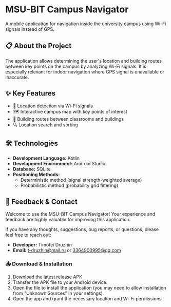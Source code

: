 # MSU-BIT Campus Navigator

A mobile application for navigation inside the university campus using Wi-Fi signals instead of GPS.

## 📋 About the Project

The application allows determining the user's location and building routes between key points on the campus by analyzing Wi-Fi signals. It is especially relevant for indoor navigation where GPS signal is unavailable or inaccurate.

## ✨ Key Features

- 📍 Location detection via Wi-Fi signals
- 🗺️ Interactive campus map with key points of interest
- 🚀 Building routes between classrooms and buildings
- 🔍 Location search and sorting

## 🛠️ Technologies

- **Development Language:** Kotlin
- **Development Environment:** Android Studio
- **Database:** SQLite
- **Positioning Methods:**
  - Deterministic method (signal strength-weighted average)
  - Probabilistic method (probability grid filtering)

## 🤝 Feedback & Contact
Welcome to use the MSU-BIT Campus Navigator! Your experience and feedback are highly valuable for improving this application.

If you have any thoughts, suggestions, bug reports, or questions, please feel free to reach out:

*   **Developer:** Timofei Druzhin
*   **Email:** t-druzhin@mail.ru or 3364900995@qq.com

### 📥 Download & Installation

1.  Download the latest release APK
2.  Transfer the APK file to your Android device.
3.  Open the file to install the application (you may need to allow installation from "Unknown Sources" in your settings).
4.  Open the app and grant the necessary location and Wi-Fi permissions.
